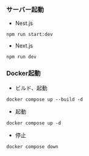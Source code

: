 ### サーバー起動
- Nest.js
```
npm run start:dev
```

- Next.js
```
npm run dev
```

### Docker起動
- ビルド、起動
```
docker compose up --build -d  
```
- 起動
```
docker compose up -d
```
- 停止
```
docker compose down
```
